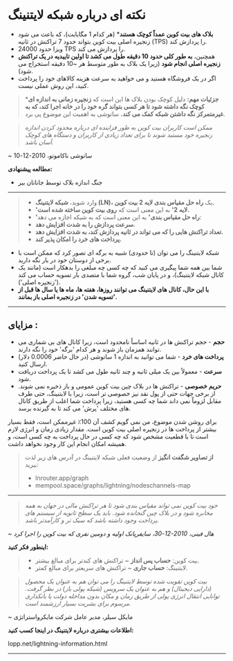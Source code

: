 # نکته ای درباره شبکه لایتنینگ
* **بلاک های بیت کوین عمداً کوچک هستند*** (هر کدام 1 مگابایت)،
که باعث می شود زنجیره اصلی بیت کوین بتواند حدود 7 تراکنش در ثانیه (TPS) را پردازش کند.
* ویزا حدود 24000 TPS را پردازش می کند.
* همچنین، **به طور کلی حدود 10 دقیقه طول می کشد تا اولین تاییدیه در یک تراکنش زنجیره اصلی انجام شود** (زیرا یک بلاک به طور متوسط هر ~10 دقیقه استخراج می شود).
* اگر در یک فروشگاه هستید و می خواهید به سرعت هزینه کالاهای خود را پرداخت کنید، این روش عملی نیست.

> ***جزئیات مهم:** دلیل کوچک بودن بلاک ها این است که **زنجیره زمانی به اندازه ای کوچک نگه داشته شود تا هر کسی بتواند گره خود را در خانه اجرا کند، که به غیرمتمرکز نگه داشتن شبکه کمک می کند.** ساتوشی به اهمیت این موضوع پی برد.

>*ممکن است کاربران بیت کوین به طور فزاینده ای
درباره محدود کردن اندازه زنجیره خود مستبد شوند
تا برای تعداد زیادی از کاربران و دستگاه های کوچک آسان باشد.*

~ ساتوشی ناکاموتو، 2010-12-10

**مطالعه پیشنهادی:**
* جنگ اندازه بلاک توسط جاناتان بیر
---

>* وارد شوید، **شبکه لایتنینگ (LN)،** یک **راه حل مقیاس بندی لایه 2 بیت کوین.**
>* **'لایه 2'** به این معنی است که **روی بیت کوین ساخته شده است.**
>* **'راه حل مقیاس بندی'** به این معنی است که به شبکه اجازه می دهد:
>* **سرعت پردازش را به شدت افزایش دهد.**
>* **تعداد تراکنش هایی را که می تواند در ثانیه پردازش کند، به شدت افزایش دهد.**
>* **پرداخت های خرد را امکان پذیر کند.**

* شبکه لایتنینگ را می توان (تا حدودی) شبیه به برگه ای تصور کرد که ممکن است با برخی از دوستان خود در بار نگه دارید.
* شما بین همه شما پیگیری می کنید که چه کسی چه مبلغی را بدهکار است (مانند یک کانال شبکه لایتنینگ)، و در پایان شب، گروه شما با متصدی بار تسویه حساب می کند ('زنجیره اصلی').
* **با این حال، کانال های لایتنینگ می توانند روزها، هفته ها، ماه ها یا سال ها قبل از 'تسویه شدن' در زنجیره اصلی باز بمانند.**

---
## مزایای :
* **حجم** - حجم تراکنش ها در ثانیه اساساً نامحدود است، زیرا کانال های بی شماری می توانند همزمان باز شوند و هر کدام 'برگه' خود را نگه دارند.
* **پرداخت های خرد** - شما می توانید به اندازه 1 ساتوشی (در حال حاضر 0.0006 دلار) ارسال کنید.
* **سرعت** - معمولاً بین یک میلی ثانیه و چند ثانیه طول می کشد تا یک پرداخت دریافت شود.
* **حریم خصوصی** - تراکنش ها در بلاک چین بیت کوین عمومی و باز ذخیره نمی شوند. از برخی جهات حتی از پول نقد نیز خصوصی تر است، زیرا با لایتنینگ، حتی طرف مقابل لزوماً نمی داند شما چه کسی هستید، زیرا پرداخت شما اغلب از طریق کانال های مختلف 'پرش' می کند تا به گیرنده برسد.

برای روشن شدن موضوع، من نمی گویم کشف آن 100٪ غیرممکن است، فقط بسیار بیشتر از پرداخت ها در زنجیره اصلی بیت کوین است.
مقدار زیادی زمان و انرژی لازم است تا با قطعیت مشخص شود که چه کسی در حال پرداخت به چه کسی است، و همیشه امکان انجام این کار وجود نخواهد داشت.

>**از تصاویر شگفت انگیز** از وضعیت فعلی شبکه لایتنینگ در آدرس های زیر لذت ببرید:
>* lnrouter.app/graph
>* mempool.space/graphs/lightning/nodeschannels-map

---

>*خود بیت کوین نمی تواند مقیاس بندی شود تا هر
تراکنش مالی در جهان به همه مخابره شود و
در بلاک چین گنجانده شود.
باید یک سطح ثانویه از
سیستم های پرداخت وجود داشته باشد که سبک تر
و کارآمدتر باشد.*

*~ هال فینی، 2010-12-30، سایفرپانک اولیه
و دومین نفری که بیت کوین را اجرا کرد*

**اینطور فکر کنید:**
>* بیت کوین: **حساب پس انداز** ~ تراکنش های کندتر برای
مبالغ بیشتر.
>* لایتنینگ: **حساب جاری** ~ تراکنش های سریعتر
برای مبالغ کمتر.


>*بیت کوین تقویت شده توسط لایتنینگ را می توان هم به عنوان یک
محصول (دارایی دیجیتال) و هم به عنوان یک سرویس (شبکه پولی باز) در نظر گرفت. توانایی انتقال انرژی پولی از طریق
زمان و مکان بدون مداخله دولت یا
بانکداری مرسوم برای بشریت بسیار ارزشمند است.*

~ مایکل سیلر، مدیر عامل شرکت
مایکرواستراتژی

**اطلاعات بیشتری درباره لایتنینگ در اینجا کسب کنید:**

lopp.net/lightning-information.html

---
